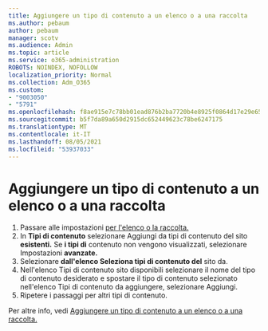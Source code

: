 ```yaml
---
title: Aggiungere un tipo di contenuto a un elenco o a una raccolta
ms.author: pebaum
author: pebaum
manager: scotv
ms.audience: Admin
ms.topic: article
ms.service: o365-administration
ROBOTS: NOINDEX, NOFOLLOW
localization_priority: Normal
ms.collection: Adm_O365
ms.custom:
- "9003050"
- "5791"
ms.openlocfilehash: f8ae915e7c78bb01ead876b2ba7720b4e8925f0864d17e29e65a3f664a79dda1
ms.sourcegitcommit: b5f7da89a650d2915dc652449623c78be6247175
ms.translationtype: MT
ms.contentlocale: it-IT
ms.lasthandoff: 08/05/2021
ms.locfileid: "53937033"
---
```

# <a name="add-a-content-type-to-a-list-or-library"></a>Aggiungere un tipo di contenuto a un elenco o a una raccolta

1. Passare alle impostazioni [per l'elenco o la raccolta.](https://support.microsoft.com/en-us/office/edit-list-settings-in-sharepoint-online-4d35793b-246e-42a3-990c-563a83795b7f)
2. In **Tipi di contenuto** selezionare Aggiungi da tipi di contenuto del sito **esistenti.** Se **i tipi di** contenuto non vengono visualizzati, selezionare Impostazioni **avanzate.**
3. Selezionare  **dall'elenco Seleziona tipi di contenuto del**  sito da.
4. Nell'elenco Tipi di contenuto sito disponibili selezionare il nome del tipo di contenuto desiderato e spostare il tipo di contenuto selezionato nell'elenco Tipi di contenuto da aggiungere, selezionare Aggiungi.
5. Ripetere i passaggi per altri tipi di contenuto.

Per altre info, vedi [Aggiungere un tipo di contenuto a un elenco o a una raccolta.](https://support.microsoft.com/en-us/office/add-a-content-type-to-a-list-or-library-917366ae-f7a2-47ad-87a5-9689a1884e60)